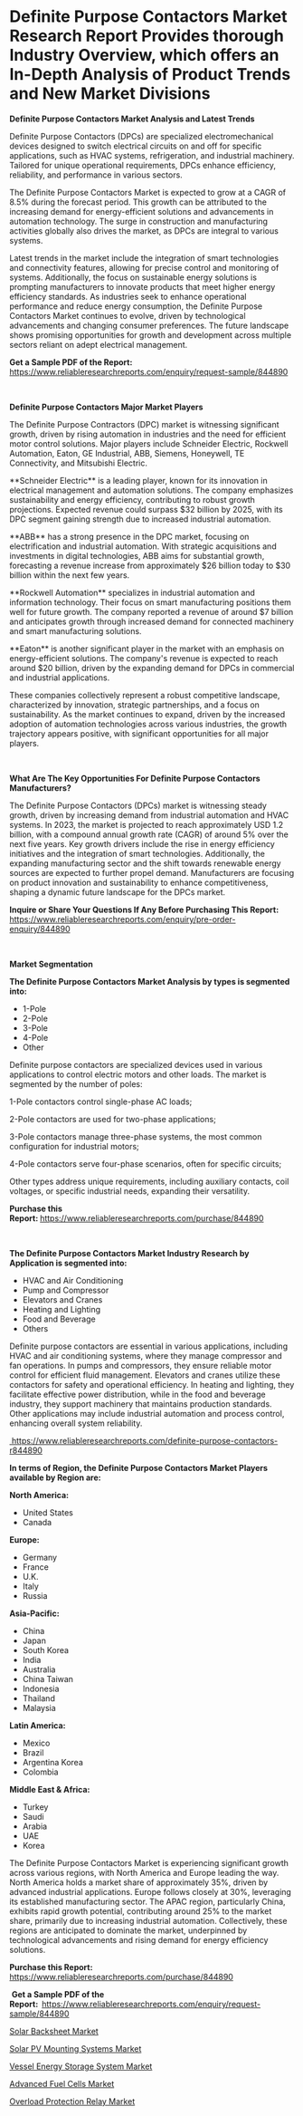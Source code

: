 <p><h1>Definite Purpose Contactors Market Research Report Provides thorough Industry Overview, which offers an In-Depth Analysis of Product Trends and New Market Divisions</h1></p><p><strong>Definite Purpose Contactors Market Analysis and Latest Trends</strong></p>
<p><p>Definite Purpose Contactors (DPCs) are specialized electromechanical devices designed to switch electrical circuits on and off for specific applications, such as HVAC systems, refrigeration, and industrial machinery. Tailored for unique operational requirements, DPCs enhance efficiency, reliability, and performance in various sectors. </p><p>The Definite Purpose Contactors Market is expected to grow at a CAGR of 8.5% during the forecast period. This growth can be attributed to the increasing demand for energy-efficient solutions and advancements in automation technology. The surge in construction and manufacturing activities globally also drives the market, as DPCs are integral to various systems. </p><p>Latest trends in the market include the integration of smart technologies and connectivity features, allowing for precise control and monitoring of systems. Additionally, the focus on sustainable energy solutions is prompting manufacturers to innovate products that meet higher energy efficiency standards. As industries seek to enhance operational performance and reduce energy consumption, the Definite Purpose Contactors Market continues to evolve, driven by technological advancements and changing consumer preferences. The future landscape shows promising opportunities for growth and development across multiple sectors reliant on adept electrical management.</p></p>
<p><strong>Get a Sample PDF of the Report:&nbsp;</strong> <a href="https://www.reliableresearchreports.com/enquiry/request-sample/844890?utm_campaign=32&utm_medium=2&utm_source=Github&utm_content=ia&utm_term=13022025&utm_id=definite-purpose-contactors">https://www.reliableresearchreports.com/enquiry/request-sample/844890</a></p>
<p>&nbsp;</p>
<p><strong>Definite Purpose Contactors Major Market Players</strong></p>
<p><p>The Definite Purpose Contractors (DPC) market is witnessing significant growth, driven by rising automation in industries and the need for efficient motor control solutions. Major players include Schneider Electric, Rockwell Automation, Eaton, GE Industrial, ABB, Siemens, Honeywell, TE Connectivity, and Mitsubishi Electric.</p><p>**Schneider Electric** is a leading player, known for its innovation in electrical management and automation solutions. The company emphasizes sustainability and energy efficiency, contributing to robust growth projections. Expected revenue could surpass $32 billion by 2025, with its DPC segment gaining strength due to increased industrial automation.</p><p>**ABB** has a strong presence in the DPC market, focusing on electrification and industrial automation. With strategic acquisitions and investments in digital technologies, ABB aims for substantial growth, forecasting a revenue increase from approximately $26 billion today to $30 billion within the next few years.</p><p>**Rockwell Automation** specializes in industrial automation and information technology. Their focus on smart manufacturing positions them well for future growth. The company reported a revenue of around $7 billion and anticipates growth through increased demand for connected machinery and smart manufacturing solutions.</p><p>**Eaton** is another significant player in the market with an emphasis on energy-efficient solutions. The company's revenue is expected to reach around $20 billion, driven by the expanding demand for DPCs in commercial and industrial applications.</p><p>These companies collectively represent a robust competitive landscape, characterized by innovation, strategic partnerships, and a focus on sustainability. As the market continues to expand, driven by the increased adoption of automation technologies across various industries, the growth trajectory appears positive, with significant opportunities for all major players.</p></p>
<p>&nbsp;</p>
<p><strong>What Are The Key Opportunities For Definite Purpose Contactors Manufacturers?</strong></p>
<p><p>The Definite Purpose Contactors (DPCs) market is witnessing steady growth, driven by increasing demand from industrial automation and HVAC systems. In 2023, the market is projected to reach approximately USD 1.2 billion, with a compound annual growth rate (CAGR) of around 5% over the next five years. Key growth drivers include the rise in energy efficiency initiatives and the integration of smart technologies. Additionally, the expanding manufacturing sector and the shift towards renewable energy sources are expected to further propel demand. Manufacturers are focusing on product innovation and sustainability to enhance competitiveness, shaping a dynamic future landscape for the DPCs market.</p></p>
<p><strong>Inquire or Share Your Questions If Any Before Purchasing This Report:</strong> <a href="https://www.reliableresearchreports.com/enquiry/pre-order-enquiry/844890?utm_campaign=32&utm_medium=2&utm_source=Github&utm_content=ia&utm_term=13022025&utm_id=definite-purpose-contactors">https://www.reliableresearchreports.com/enquiry/pre-order-enquiry/844890</a></p>
<p>&nbsp;</p>
<p><strong>Market Segmentation</strong></p>
<p><strong>The Definite Purpose Contactors Market Analysis by types is segmented into:</strong></p>
<p><ul><li>1-Pole</li><li>2-Pole</li><li>3-Pole</li><li>4-Pole</li><li>Other</li></ul></p>
<p><p>Definite purpose contactors are specialized devices used in various applications to control electric motors and other loads. The market is segmented by the number of poles: </p><p>1-Pole contactors control single-phase AC loads; </p><p>2-Pole contactors are used for two-phase applications; </p><p>3-Pole contactors manage three-phase systems, the most common configuration for industrial motors; </p><p>4-Pole contactors serve four-phase scenarios, often for specific circuits; </p><p>Other types address unique requirements, including auxiliary contacts, coil voltages, or specific industrial needs, expanding their versatility.</p></p>
<p><strong>Purchase this Report:&nbsp;</strong><a href="https://www.reliableresearchreports.com/purchase/844890?utm_campaign=32&utm_medium=2&utm_source=Github&utm_content=ia&utm_term=13022025&utm_id=definite-purpose-contactors">https://www.reliableresearchreports.com/purchase/844890</a></p>
<p>&nbsp;</p>
<p><strong>The Definite Purpose Contactors Market Industry Research by Application is segmented into:</strong></p>
<p><ul><li>HVAC and Air Conditioning</li><li>Pump and Compressor</li><li>Elevators and Cranes</li><li>Heating and Lighting</li><li>Food and Beverage</li><li>Others</li></ul></p>
<p><p>Definite purpose contactors are essential in various applications, including HVAC and air conditioning systems, where they manage compressor and fan operations. In pumps and compressors, they ensure reliable motor control for efficient fluid management. Elevators and cranes utilize these contactors for safety and operational efficiency. In heating and lighting, they facilitate effective power distribution, while in the food and beverage industry, they support machinery that maintains production standards. Other applications may include industrial automation and process control, enhancing overall system reliability.</p></p>
<p><a href="https://www.reliableresearchreports.com/definite-purpose-contactors-r844890?utm_campaign=32&utm_medium=2&utm_source=Github&utm_content=ia&utm_term=13022025&utm_id=definite-purpose-contactors">&nbsp;https://www.reliableresearchreports.com/definite-purpose-contactors-r844890</a></p>
<p><strong>In terms of Region, the Definite Purpose Contactors Market Players available by Region are:</strong></p>
<p>
    <p> <strong> North America: </strong>
        <ul>
            <li>United States</li>
            <li>Canada</li>
        </ul>
        </p> 
    <p> <strong> Europe: </strong>
        <ul>
            <li>Germany</li>
            <li>France</li>
            <li>U.K.</li>
            <li>Italy</li>
            <li>Russia</li>
        </ul>
        </p> 
    <p> <strong> Asia-Pacific: </strong>
        <ul>
            <li>China</li>
            <li>Japan</li>
            <li>South Korea</li>
            <li>India</li>
            <li>Australia</li>
            <li>China Taiwan</li>
            <li>Indonesia</li>
            <li>Thailand</li>
            <li>Malaysia</li>
        </ul>
        </p> 
    <p> <strong> Latin America: </strong>
        <ul>
            <li>Mexico</li>
            <li>Brazil</li>
            <li>Argentina Korea</li>
            <li>Colombia</li>
        </ul>
        </p> 
    <p> <strong> Middle East & Africa: </strong>
        <ul>
            <li>Turkey</li>
            <li>Saudi</li>
            <li>Arabia</li>
            <li>UAE</li>
            <li>Korea</li>
        </ul>
    </p>
    </p>
<p><p>The Definite Purpose Contactors Market is experiencing significant growth across various regions, with North America and Europe leading the way. North America holds a market share of approximately 35%, driven by advanced industrial applications. Europe follows closely at 30%, leveraging its established manufacturing sector. The APAC region, particularly China, exhibits rapid growth potential, contributing around 25% to the market share, primarily due to increasing industrial automation. Collectively, these regions are anticipated to dominate the market, underpinned by technological advancements and rising demand for energy efficiency solutions.</p></p>
<p><strong>Purchase this Report: </strong><a href="https://www.reliableresearchreports.com/purchase/844890?utm_campaign=32&utm_medium=2&utm_source=Github&utm_content=ia&utm_term=13022025&utm_id=definite-purpose-contactors">https://www.reliableresearchreports.com/purchase/844890</a></p>
<p>&nbsp;<strong>Get a Sample PDF of the Report:&nbsp;&nbsp;</strong><a href="https://www.reliableresearchreports.com/enquiry/request-sample/844890?utm_campaign=32&utm_medium=2&utm_source=Github&utm_content=ia&utm_term=13022025&utm_id=definite-purpose-contactors">https://www.reliableresearchreports.com/enquiry/request-sample/844890</a></p>
<p><strong></strong></p>
<p><p><a href="https://github.com/spoorsusama/Market-Research-Report-List-1/blob/main/solar-backsheet-market.md?utm_campaign=32&utm_medium=2&utm_source=Github&utm_content=ia&utm_term=13022025&utm_id=definite-purpose-contactors">Solar Backsheet Market</a></p><p><a href="https://github.com/lynlynyusay/Market-Research-Report-List-1/blob/main/solar-pv-mounting-systems-market.md?utm_campaign=32&utm_medium=2&utm_source=Github&utm_content=ia&utm_term=13022025&utm_id=definite-purpose-contactors">Solar PV Mounting Systems Market</a></p><p><a href="https://github.com/balapopepi/Market-Research-Report-List-1/blob/main/vessel-energy-storage-system-market.md?utm_campaign=32&utm_medium=2&utm_source=Github&utm_content=ia&utm_term=13022025&utm_id=definite-purpose-contactors">Vessel Energy Storage System Market</a></p><p><a href="https://github.com/azorrotutus/Market-Research-Report-List-1/blob/main/advanced-fuel-cells-market.md?utm_campaign=32&utm_medium=2&utm_source=Github&utm_content=ia&utm_term=13022025&utm_id=definite-purpose-contactors">Advanced Fuel Cells Market</a></p><p><a href="https://github.com/tandiapannas/Market-Research-Report-List-1/blob/main/overload-protection-relay-market.md?utm_campaign=32&utm_medium=2&utm_source=Github&utm_content=ia&utm_term=13022025&utm_id=definite-purpose-contactors">Overload Protection Relay Market</a></p></p>